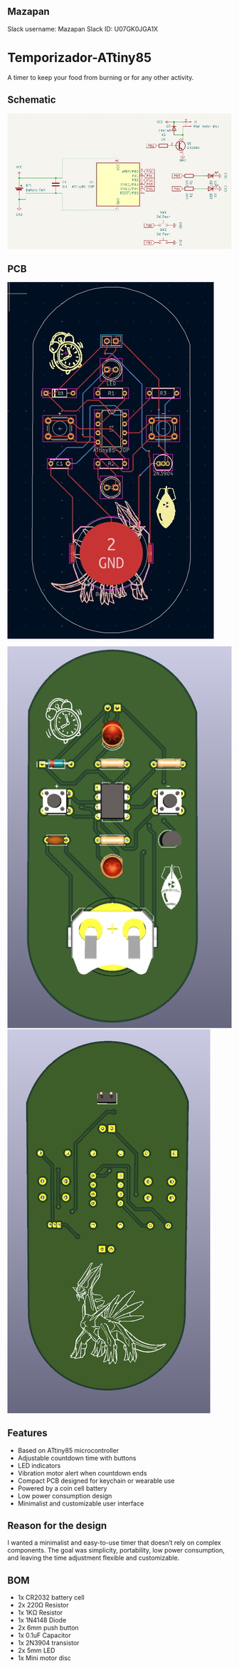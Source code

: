 ## Mazapan 
Slack username: Mazapan Slack ID: U07GK0JGA1X
# Temporizador-ATtiny85

A timer to keep your food from burning or for any other activity.

## Schematic

![](https://github.com/Cesarweon/Temporizador-ATtiny85/blob/main/Imagenes/Esquema.png)

## PCB
![](https://github.com/Cesarweon/Temporizador-ATtiny85/blob/main/Imagenes/PCB.png)

![](https://github.com/Cesarweon/Temporizador-ATtiny85/blob/main/Imagenes/3D%20frente.png) ![](https://github.com/Cesarweon/Temporizador-ATtiny85/blob/main/Imagenes/3D%20atras.png)

## Features
- Based on ATtiny85 microcontroller
- Adjustable countdown time with buttons
- LED indicators 
- Vibration motor alert when countdown ends
- Compact PCB designed for keychain or wearable use
- Powered by a coin cell battery
- Low power consumption design
- Minimalist and customizable user interface

## Reason for the design
I wanted a minimalist and easy-to-use timer that doesn’t rely on complex components.
The goal was simplicity, portability, low power consumption, and leaving the time adjustment flexible and customizable.

## BOM
- 1x CR2032 battery cell
- 2x 220Ω Resistor
- 1x 1KΩ Resistor
- 1x 1N4148 Diode
- 2x 6mm push button
- 1x 0.1uF Capacitor 
- 1x 2N3904 transistor
- 2x 5mm LED
- 1x Mini motor disc
